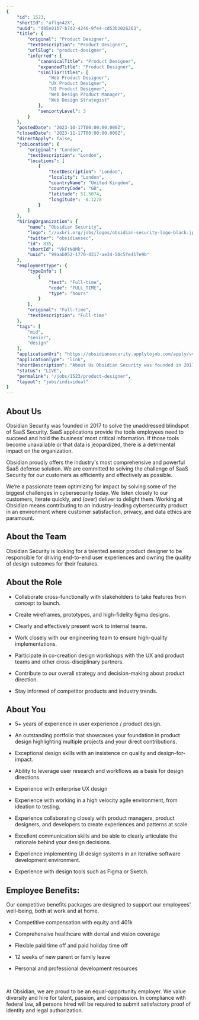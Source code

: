 ```yaml
---
{
	"id": 1523,
	"shortId": "aflqe42X",
	"uuid": "d85e01b7-b7d2-4246-9fe4-cd53b2026263",
	"title": {
		"original": "Product Designer",
		"textDescription": "Product Designer",
		"urlSlug": "product-designer",
		"inferred": {
			"canonicalTitle": "Product Designer",
			"expandedTitle": "Product Designer",
			"similiarTitles": [
				"Web Product Designer",
				"UX Product Designer",
				"UI Product Designer",
				"Web Design Product Manager",
				"Web Design Strategist"
			],
			"seniortyLevel": 3
		}
	},
	"postedDate": "2023-10-17T00:00:00.000Z",
	"closedDate": "2023-11-17T00:00:00.000Z",
	"directApply": false,
	"jobLocation": {
		"original": "London",
		"textDescription": "London",
		"locations": [
			{
				"textDescription": "London",
				"locality": "London",
				"countryName": "United Kingdom",
				"countryCode": "GB",
				"latitude": 51.5074,
				"longitude": -0.1278
			}
		]
	},
	"hiringOrganization": {
		"name": "Obsidian Security",
		"logo": "//uxbri.org/jobs/logos/obsidian-security-logo-black.jpg",
		"twitter": "obsidiansec",
		"id": 835,
		"shortId": "VkFtN0Mk",
		"uuid": "99aab052-1770-4317-ae34-50c5fe417e9b"
	},
	"employmentType": {
		"typeInfo": [
			{
				"text": "Full-time",
				"code": "FULL_TIME",
				"type": "hours"
			}
		],
		"original": "Full-time",
		"textDescription": "Full-time"
	},
	"tags": [
		"mid",
		"senior",
		"design"
	],
	"applicationUri": "https://obsidiansecurity.applytojob.com/apply/vvlqlfunvm/product-designer",
	"applicationType": "link",
	"shortDescription": "About Us Obsidian Security was founded in 2017 to solve the unaddressed blindspot of SaaS Security. SaaS applications provide the tools employees need to succeed and hold the business’ most critical",
	"status": "LIVE",
	"permalink": "/jobs/1523/product-designer",
	"layout": "jobs/individual"
}
---
```

<h2>About Us</h2><p>Obsidian Security was founded in 2017 to solve the unaddressed blindspot of SaaS Security. SaaS applications provide the tools employees need to succeed and hold the business’ most critical information. If those tools become unavailable or that data is jeopardized, there is a detrimental impact on the organization.&nbsp;</p><p>Obsidian proudly offers the industry's most comprehensive and powerful SaaS defense solution. We are committed to solving the challenge of SaaS Security for our customers as efficiently and effectively as possible.</p><p>We’re a passionate team optimizing for impact by solving some of the biggest challenges in cybersecurity today. We listen closely to our customers, iterate quickly, and (over) deliver to delight them. Working at Obsidian means contributing to an industry-leading cybersecurity product in an environment where customer satisfaction, privacy, and data ethics are paramount.</p><h2>About the Team</h2><p>Obsidian Security is looking for a talented senior product designer to be responsible for driving end-to-end user experiences and owning the quality of design outcomes for their features.</p><h2>About the Role</h2><ul><li><p>Collaborate cross-functionally with stakeholders to take features from concept to launch.</p></li><li><p>Create wireframes, prototypes, and high-fidelity figma designs.</p></li><li><p>Clearly and effectively present work to internal teams.</p></li><li><p>Work closely with our engineering team to ensure high-quality implementations.</p></li><li><p>Participate in co-creation design workshops with the UX and product teams and other cross-disciplinary partners.</p></li><li><p>Contribute to our overall strategy and decision-making about product direction.</p></li><li><p>Stay informed of competitor products and industry trends.</p></li></ul><h2>About You</h2><ul><li><p>5+ years of experience in user experience / product design.</p></li><li><p>An outstanding portfolio that showcases your foundation in product design highlighting multiple projects and your direct contributions.</p></li><li><p>Exceptional design skills with an insistence on quality and design-for-impact.</p></li><li><p>Ability to leverage user research and workflows as a basis for design directions.</p></li><li><p>Experience with enterprise UX design</p></li><li><p>Experience with working in a high velocity agile environment, from ideation to testing.</p></li><li><p>Experience collaborating closely with product managers, product designers, and developers to create experiences and patterns at scale.</p></li><li><p>Excellent communication skills and be able to clearly articulate the rationale behind your design decisions.</p></li><li><p>Experience implementing UI design systems in an iterative software development environment.</p></li><li><p>Experience with design tools such as Figma or Sketch.</p></li></ul><h2><strong>Employee Benefits:</strong></h2><p>Our competitive benefits packages are designed to support our employees' well-being, both at work and at home.</p><ul><li><p>Competitive compensation with equity and 401k</p></li><li><p>Comprehensive healthcare with dental and vision coverage</p></li><li><p>Flexible paid time off and paid holiday time off&nbsp;</p></li><li><p>12 weeks of new parent or family leave</p></li><li><p>Personal and professional development resources</p></li></ul><p>&nbsp;</p><p>At Obsidian, we are proud to be an equal-opportunity employer. We value diversity and hire for talent, passion, and compassion. In compliance with federal law, all persons hired will be required to submit satisfactory proof of identity and legal authorization.</p>
